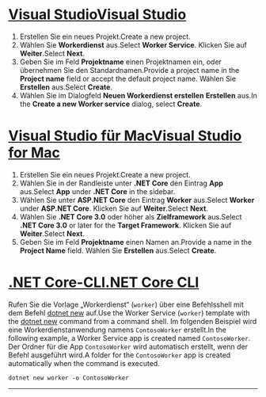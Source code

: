 # <a name="visual-studio"></a>[<span data-ttu-id="45599-101">Visual Studio</span><span class="sxs-lookup"><span data-stu-id="45599-101">Visual Studio</span></span>](#tab/visual-studio)

1. <span data-ttu-id="45599-102">Erstellen Sie ein neues Projekt.</span><span class="sxs-lookup"><span data-stu-id="45599-102">Create a new project.</span></span>
1. <span data-ttu-id="45599-103">Wählen Sie **Workerdienst** aus.</span><span class="sxs-lookup"><span data-stu-id="45599-103">Select **Worker Service**.</span></span> <span data-ttu-id="45599-104">Klicken Sie auf **Weiter**.</span><span class="sxs-lookup"><span data-stu-id="45599-104">Select **Next**.</span></span>
1. <span data-ttu-id="45599-105">Geben Sie im Feld **Projektname** einen Projektnamen ein, oder übernehmen Sie den Standardnamen.</span><span class="sxs-lookup"><span data-stu-id="45599-105">Provide a project name in the **Project name** field or accept the default project name.</span></span> <span data-ttu-id="45599-106">Wählen Sie **Erstellen** aus.</span><span class="sxs-lookup"><span data-stu-id="45599-106">Select **Create**.</span></span>
1. <span data-ttu-id="45599-107">Wählen Sie im Dialogfeld **Neuen Workerdienst erstellen** **Erstellen** aus.</span><span class="sxs-lookup"><span data-stu-id="45599-107">In the **Create a new Worker service** dialog, select **Create**.</span></span>

# <a name="visual-studio-for-mac"></a>[<span data-ttu-id="45599-108">Visual Studio für Mac</span><span class="sxs-lookup"><span data-stu-id="45599-108">Visual Studio for Mac</span></span>](#tab/visual-studio-mac)

1. <span data-ttu-id="45599-109">Erstellen Sie ein neues Projekt.</span><span class="sxs-lookup"><span data-stu-id="45599-109">Create a new project.</span></span>
1. <span data-ttu-id="45599-110">Wählen Sie in der Randleiste unter **.NET Core** den Eintrag **App** aus.</span><span class="sxs-lookup"><span data-stu-id="45599-110">Select **App** under **.NET Core** in the sidebar.</span></span>
1. <span data-ttu-id="45599-111">Wählen Sie unter **ASP.NET Core** den Eintrag **Worker** aus.</span><span class="sxs-lookup"><span data-stu-id="45599-111">Select **Worker** under **ASP.NET Core**.</span></span> <span data-ttu-id="45599-112">Klicken Sie auf **Weiter**.</span><span class="sxs-lookup"><span data-stu-id="45599-112">Select **Next**.</span></span>
1. <span data-ttu-id="45599-113">Wählen Sie **.NET Core 3.0** oder höher als **Zielframework** aus.</span><span class="sxs-lookup"><span data-stu-id="45599-113">Select **.NET Core 3.0** or later for the **Target Framework**.</span></span> <span data-ttu-id="45599-114">Klicken Sie auf **Weiter**.</span><span class="sxs-lookup"><span data-stu-id="45599-114">Select **Next**.</span></span>
1. <span data-ttu-id="45599-115">Geben Sie im Feld **Projektname** einen Namen an.</span><span class="sxs-lookup"><span data-stu-id="45599-115">Provide a name in the **Project Name** field.</span></span> <span data-ttu-id="45599-116">Wählen Sie **Erstellen** aus.</span><span class="sxs-lookup"><span data-stu-id="45599-116">Select **Create**.</span></span>

# <a name="net-core-cli"></a>[<span data-ttu-id="45599-117">.NET Core-CLI</span><span class="sxs-lookup"><span data-stu-id="45599-117">.NET Core CLI</span></span>](#tab/netcore-cli)

<span data-ttu-id="45599-118">Rufen Sie die Vorlage „Workerdienst“ (`worker`) über eine Befehlsshell mit dem Befehl [dotnet new](/dotnet/core/tools/dotnet-new) auf.</span><span class="sxs-lookup"><span data-stu-id="45599-118">Use the Worker Service (`worker`) template with the [dotnet new](/dotnet/core/tools/dotnet-new) command from a command shell.</span></span> <span data-ttu-id="45599-119">Im folgenden Beispiel wird eine Workerdienstanwendung namens `ContosoWorker` erstellt.</span><span class="sxs-lookup"><span data-stu-id="45599-119">In the following example, a Worker Service app is created named `ContosoWorker`.</span></span> <span data-ttu-id="45599-120">Der Ordner für die App `ContosoWorker` wird automatisch erstellt, wenn der Befehl ausgeführt wird.</span><span class="sxs-lookup"><span data-stu-id="45599-120">A folder for the `ContosoWorker` app is created automatically when the command is executed.</span></span>

```dotnetcli
dotnet new worker -o ContosoWorker
```

---
